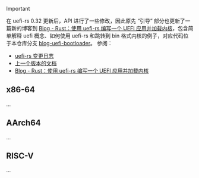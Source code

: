 > [!IMPORTANT]  
> 在 uefi-rs 0.32 更新后，API 进行了一些修改，因此原先 “引导” 部分也更新了一篇新的博客到 [Blog - Rust：使用 uefi-rs 编写一个 UEFI 应用并加载内核](https://blog.hanbings.io/posts/rust-uefi-bootloader/)，包含简单解释 uefi 概念、如何使用 uefi-rs 和跳转到 bin 格式内核的例子，对应代码位于本仓库分支 [blog-uefi-bootloader](https://github.com/hanbings/canicula/tree/blog-uefi-bootloader)。
> 参阅：
>
> - [uefi-rs 变更日志](https://github.com/rust-osdev/uefi-rs/blob/main/uefi/CHANGELOG.md#uefi---0320-2024-09-09)
> - [上一个版本的文档](bootloader.old.md)
> - [Blog - Rust：使用 uefi-rs 编写一个 UEFI 应用并加载内核](https://blog.hanbings.io/posts/rust-uefi-bootloader/)

## x86-64

…

## AArch64

…

## RISC-V

…
